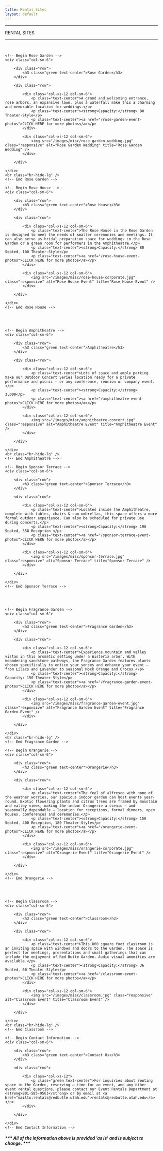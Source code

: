 ```yaml
---
title: Rental Sites
layout: default
---
```


<div class="eventdivide">
	<hr>
		<div class="grid-header">RENTAL SITES</div>		
	<hr>
</div>

<br />

<div class="row">
	
	<!-- Begin Rose Garden -->
	<div class="col-sm-6">
	
		<div class="row">
			<h3 class="green text-center">Rose Garden</h3>
		</div>
		
		<div class="row">
			
			<div class="col-xs-12 col-sm-6">
				<p class="text-center">A grand and welcoming entrance, rose arbors, an expansive lawn, plus a waterfall make this a charming and memorable location for weddings.</p>
				<p class="text-center"><strong>Capacity:</strong> 80 Theater-Style</p>
				<p class="text-center"><a href="/rose-garden-event-photos">CLICK HERE for more photos</a></p>
			</div>
			
			<div class="col-xs-12 col-sm-6">
				<img src="/images/misc/rose-garden-wedding.jpg" class="responsive" alt="Rose Garden Wedding" title="Rose Garden Wedding" />
			</div>
			
		</div>
		
	</div>
	<br class="br-hide-lg" />
	<!-- End Rose Garden -->
	
	<!-- Begin Rose House -->
	<div class="col-sm-6">

		<div class="row">
			<h3 class="green text-center">Rose House</h3>
		</div>
	
		<div class="row">
		
			<div class="col-xs-12 col-sm-6">
				<p class="text-center">The Rose House in the Rose Garden is designed to meet the needs of smaller ceremonies and meetings. It can also serve as bridal preparation space for weddings in the Rose Garden or a green room for performers in the Amphitheatre.</p>
				<p class="text-center"><strong>Capacity:</strong> 80 Seated, 100 Theater-Style</p>
				<p class="text-center"><a href="/rose-house-event-photos">CLICK HERE for more photos</a></p>
			</div>

			<div class="col-xs-12 col-sm-6">
				<img src="/images/misc/rose-house-corporate.jpg" class="responsive" alt="Rose House Event" title="Rose House Event" />
			</div>
		
		</div>
		
	</div>
	<!-- End Rose House -->
	
</div>

<br />
<br class="br-hide" />

<div class="row">
	
	<!-- Begin Amphitheatre -->
	<div class="col-sm-6">
	
		<div class="row">
			<h3 class="green text-center">Amphitheatre</h3>
		</div>
		
		<div class="row">
			
			<div class="col-xs-12 col-sm-6">
				<p class="text-center">Lots of space and ample parking make our Outdoor Concert Series location ready for a private performance and picnic – or any conference, reunion or company event.</p>
				<p class="text-center"><strong>Capacity:</strong> 3,000</p>
				<p class="text-center"><a href="/amphitheatre-event-photos">CLICK HERE for more photos</a></p>
			</div>

			<div class="col-xs-12 col-sm-6">
				<img src="/images/misc/amphitheatre-concert.jpg" class="responsive" alt="Amphitheatre Event" title="Amphitheatre Event" />
			</div>
			
		</div>
		
	</div>
	<br class="br-hide-lg" />
	<!-- End Amphitheatre -->
	
	<!-- Begin Sponsor Terrace -->
	<div class="col-sm-6">
	
		<div class="row">
			<h3 class="green text-center">Sponsor Terrace</h3>
		</div>
		
		<div class="row">
			
			<div class="col-xs-12 col-sm-6">
				<p class="text-center">Located inside the Amphitheatre, complete with tables, chairs & sun umbrellas, this space offers a more formal outdoor experience. Can also be scheduled for private use during concerts.</p>
				<p class="text-center"><strong>Capacity:</strong> 190 Seated, 350 Reception </p>
				<p class="text-center"><a href="/sponsor-terrace-event-photos">CLICK HERE for more photos</a></p>
			</div>

			<div class="col-xs-12 col-sm-6">
				<img src="/images/misc/sponsor-terrace.jpg" class="responsive" alt="Sponsor Terrace" title="Sponsor Terrace" />
			</div>
			
		</div>
		
	</div>
	<!-- End Sponsor Terrace -->	

</div>

<br />
<br class="br-hide" />

<div class="row">
	
	<!-- Begin Fragrance Garden -->
	<div class="col-sm-6">
	
		<div class="row">
			<h3 class="green text-center">Fragrance Garden</h3>
		</div>
		
		<div class="row">
			
			<div class="col-xs-12 col-sm-6">
				<p class="text-center">Experience mountain and valley vistas in this aromatic setting under a Wisteria arbor. With meandering sandstone pathways, the Fragrance Garden features plants chosen specifically to entice your senses and enhance your event – from Lilacs and Lavender to seasonal Mock Orange and Crocus.</p>
				<p class="text-center"><strong>Capacity:</strong> Capacity: 150 Theater-Style</p>
				<p class="text-center"><a href="/fragrance-garden-event-photos">CLICK HERE for more photos</a></p>
			</div>
			
			<div class="col-xs-12 col-sm-6">
				<img src="/images/misc/fragrance-garden-event.jpg" class="responsive" alt="Fragrance Garden Event" title="Fragrance Garden Event" />
			</div>
	
		</div>
		
	</div>
	<br class="br-hide-lg" />
	<!-- End Fragrance Garden -->
	
	<!-- Begin Orangerie -->
	<div class="col-sm-6">
	
		<div class="row">
			<h3 class="green text-center">Orangerie</h3>
		</div>
		
		<div class="row">
			
			<div class="col-xs-12 col-sm-6">
				<p class="text-center">The feel of alfresco with none of the weather worries, our spacious indoor garden can host events year-round. Exotic flowering plants and citrus trees are framed by mountain and valley views, making the indoor Orangerie a scenic – and seasonally dependable – location for receptions, formal dinners, open houses, conferences and ceremonies.</p>
				<p class="text-center"><strong>Capacity:</strong> 150 Seated, 400 Reception, 180 Theater-Style</p>
				<p class="text-center"><a href="/orangerie-event-photos">CLICK HERE for more photos</a></p>
			</div>
			
			<div class="col-xs-12 col-sm-6">
				<img src="/images/misc/orangerie-corporate.jpg" class="responsive" alt="Orangerie Event" title="Orangerie Event" />
			</div>
			
		</div>
		
	</div>
	<!-- End Orangerie -->

</div>

<br />
<br class="br-hide" />

<div class="row">
	
	<!-- Begin Classroom -->
	<div class="col-sm-6">
	
		<div class="row">
			<h3 class="green text-center">Classroom</h3>
		</div>
		
		<div class="row">
			
			<div class="col-xs-12 col-sm-6">
				<p class="text-center">This 800 square foot classroom is an inviting space with windows and doors to the Garden. The space is perfect for meetings, presentations and small gatherings that can include the enjoyment of Red Butte Garden. Audio visual amenities are available.</p>
				<p class="text-center"><strong>Capacity:</strong> 36 Seated, 60 Theater-Style</p>
				<p class="text-center"><a href="/classroom-event-photos">CLICK HERE for more photos</a></p>
			</div>
		
			<div class="col-xs-12 col-sm-6">
				<img src="/images/misc/classroom.jpg" class="responsive" alt="Classroom Event" title="Classroom Event" />
			</div>
			
		</div>
		
	</div>
	<br class="br-hide-lg" />
	<!-- End Classroom -->
	
	<!-- Begin Contact Information -->
	<div class="col-sm-6">
	
		<div class="row">
			<h3 class="green text-center">Contact Us</h3>
		</div>
		
		<div class="row">
			
			<div class="col-xs-12">
				<p class="green text-center">For inquiries about renting space in the Garden, reserving a time for an event, and any other event rental questions, please contact our Event Rentals Department at <strong>801-585-9563</strong> or by email at <a href="mailto:rentals@redbutte.utah.edu">rentals@redbutte.utah.edu</a></p>
			</div>
			
		</div>
		
	</div>
	<!-- End Contact Information -->
	
</div> 

<h5 class="red text-center">*** All of the information above is provided 'as is' and is subject to change. ***</h5> 